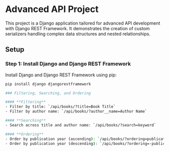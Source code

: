 # Advanced API Project

This project is a Django application tailored for advanced API development with Django REST Framework. It demonstrates the creation of custom serializers handling complex data structures and nested relationships.

## Setup

### Step 1: Install Django and Django REST Framework

Install Django and Django REST Framework using pip:

```bash
pip install django djangorestframework

### Filtering, Searching, and Ordering

#### **Filtering**
- Filter by title: `/api/books/?title=Book Title`
- Filter by author name: `/api/books/?author__name=Author Name`

#### **Searching**
- Search across title and author name: `/api/books/?search=keyword`

#### **Ordering**
- Order by publication year (ascending): `/api/books/?ordering=publication_year`
- Order by publication year (descending): `/api/books/?ordering=-publication_year`


